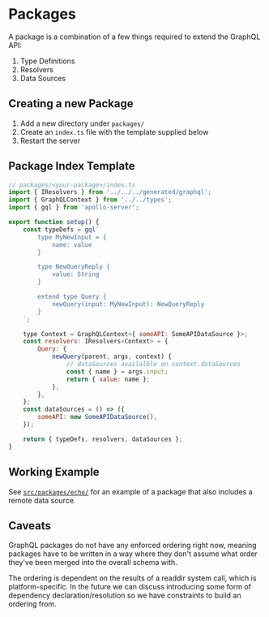 # Packages

A package is a combination of a few things required to extend the GraphQL API:

1. Type Definitions
2. Resolvers
3. Data Sources

## Creating a new Package

1. Add a new directory under `packages/`
2. Create an `index.ts` file with the template supplied below
3. Restart the server

## Package Index Template

```js
// packages/<your-package>/index.ts
import { IResolvers } from '../../../generated/graphql';
import { GraphQLContext } from '../../types';
import { gql } from 'apollo-server';

export function setup() {
    const typeDefs = gql`
        type MyNewInput = {
            name: value
        }

        type NewQueryReply {
            value: String
        }

        extend type Query {
            newQuery(input: MyNewInput): NewQueryReply
        }
    `;

    type Context = GraphQLContext<{ someAPI: SomeAPIDataSource }>;
    const resolvers: IResolvers<Context> = {
        Query: {
            newQuery(parent, args, context) {
                // dataSources availalble on context.dataSources
                const { name } = args.input;
                return { value: name };
            },
        },
    };
    const dataSources = () => ({
        someAPI: new SomeAPIDataSource(),
    });

    return { typeDefs, resolvers, dataSources };
}
```

## Working Example

See [`src/packages/echo/`](/src/packages/echo/) for an example of a package that also includes a remote data source.

## Caveats

GraphQL packages do not have any enforced ordering right now, meaning packages have to be written in a way where they don't assume what order they've been merged into the overall schema with.

The ordering is dependent on the results of a readdir system call, which is platform-specific. In the future we can discuss introducing some form of dependency declaration/resolution so we have constraints to build an ordering from.
